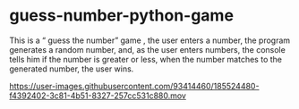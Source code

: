 # guess-number-python-game

This is a “ guess the number” game , the user enters a number, the program generates a random number, and, as the user enters numbers, the console tells him if the number is greater or less,  when the number matches  to the generated number, the user wins.



https://user-images.githubusercontent.com/93414460/185524480-f4392402-3c81-4b51-8327-257cc531c880.mov

